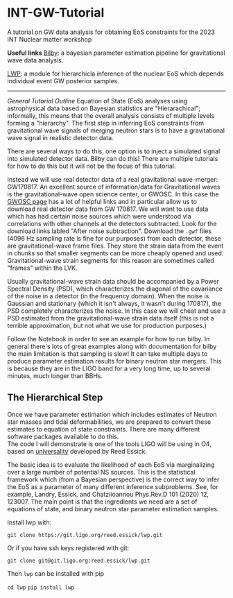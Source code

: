 # INT-GW-Tutorial
A tutorial on GW data analysis for obtaining EoS constraints for the 2023 INT Nuclear matter workshop



**Useful links**
[Bilby](https://git.ligo.org/lscsoft/bilby): a bayesian parameter estimation pipeline for gravitational wave data analysis.

[LWP](https://git.ligo.org/reed.essick/lwp): a module for hierarchicla inference of the nuclear EoS which depends individual event GW posterior samples.

---
*General Tutorial Outline*
Equation of State (EoS) analyses using astrophysical data based on Bayesian statistics are "Hierarachical"; informally, this means that the overall analysis consists of multiple levels forming a "hierarchy".  The first step in inferring EoS constraints from gravitational wave signals of merging neutron stars is to have a gravitational wave signal in realistic detector data.  

There are several ways to do this, one option is to inject a simulated signal into simulated detector data.  Bilby can do this!  There are multiple tutorials for how to do this but it will not be the focus of this tutorial.  

Instead we will use real detector data of a real gravitational wave-merger: GW170817.
An excellent source of information/data for Gravitational waves is the gravitational-wave open 
science center, or GWOSC.  In this case the [GWOSC page](https://gwosc.org/events/GW170817/)  has a lot of helpful links and in particular allow us to download real detector data from GW 170817.  We will want to use data which has had certain noise sources which were understood via correlations with other channels at the detectors subtracted.  Look for the download links labled "After noise subtraction".  Download the `.gwf` files (4096 Hz sampling rate is fine for our purposes) from each detector, these are gravitational-wave frame files.  They store the strain data from the event in chunks so that smaller segments can be more cheaply opened and used. Gravitational-wave strain segments for this reason are sometimes called "frames" within the LVK.

Usually gravitational-wave strain data should be accompanied by a Power Spectral Density (PSD), which characterizes the diagonal of the covariance of the noise in a detector (in the frequency domain).  When the noise is Gaussian and stationary (which it isn't always, it wasn't during 170817), the PSD completely characterizes the noise.  In this case we will cheat and use a PSD estimated from the gravitational-wave strain data itself (this is not a terrible approximation, but not what we use for production purposes.)

Follow the Notebook in order to see an example for how to run bilby.  In general there's lots of great examples along with documentation
for bilby the main limitation is that sampling is slow!  It can take multiple days to produce parameter estimation results for binary
neutron star mergers.  This is because they are in the LIGO band for a very long time, up to several minutes, much longer than BBHs. 


## The Hierarchical Step
Once we have parameter estimation which includes estimates of Neutron star masses and tidal deformabilities, we are 
prepared to convert these estimates to equation of state constraints.  There are many different software packages available to do this.  
The code I will demonstrate is one of the tools LIGO will be using in O4, based on [universality](https://github.com/reedessick/universality) developed by Reed Essick.  

The basic idea is to evaluate the likelihood of each EoS via marginalizing over a large number of potential NS sources.  This is the statistical framework which (from a Bayesian perspective) is the correct way to infer the EoS as a parameter of many different inference subproblems. See, for example,  Landry, Essick, and Chatziioannou Phys.Rev.D 101 (2020) 12, 123007.  The main point is that the ingredients we need are a set of equations of state, and binary neutron star parameter estimation samples.  

Install lwp with:

`git clone https://git.ligo.org/reed.essick/lwp.git`

Or if you have ssh keys registered with git:

`git clone git@git.ligo.org:reed.essick/lwp.git`

Then `lwp` can be installed with pip

`cd lwp`
`pip install lwp`





	
	
